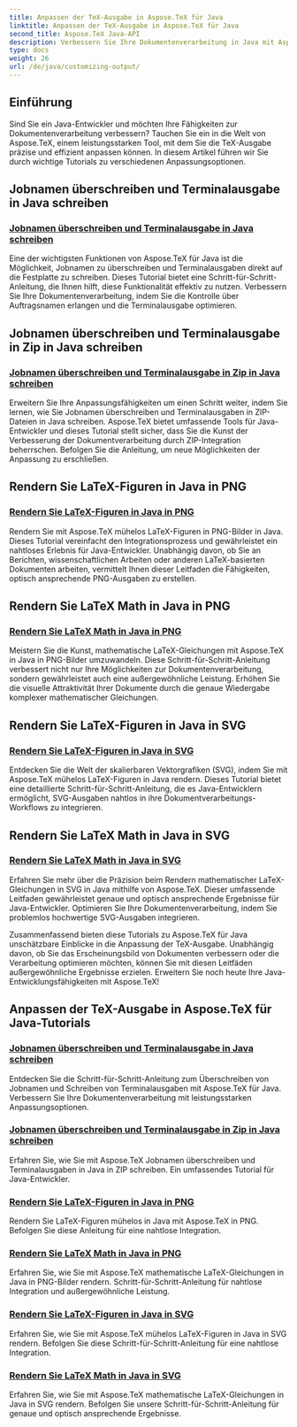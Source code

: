 ```yaml
---
title: Anpassen der TeX-Ausgabe in Aspose.TeX für Java
linktitle: Anpassen der TeX-Ausgabe in Aspose.TeX für Java
second_title: Aspose.TeX Java-API
description: Verbessern Sie Ihre Dokumentenverarbeitung in Java mit Aspose.TeX. Entdecken Sie Anleitungen zum Überschreiben von Jobnamen, zum Schreiben von Terminalausgaben und zum nahtlosen Rendern von LaTeX-Zahlen und Mathematik in PNG/SVG.
type: docs
weight: 26
url: /de/java/customizing-output/
---
```

## Einführung

Sind Sie ein Java-Entwickler und möchten Ihre Fähigkeiten zur Dokumentenverarbeitung verbessern? Tauchen Sie ein in die Welt von Aspose.TeX, einem leistungsstarken Tool, mit dem Sie die TeX-Ausgabe präzise und effizient anpassen können. In diesem Artikel führen wir Sie durch wichtige Tutorials zu verschiedenen Anpassungsoptionen.

## Jobnamen überschreiben und Terminalausgabe in Java schreiben

### [Jobnamen überschreiben und Terminalausgabe in Java schreiben](./override-job-name-disk/)

Eine der wichtigsten Funktionen von Aspose.TeX für Java ist die Möglichkeit, Jobnamen zu überschreiben und Terminalausgaben direkt auf die Festplatte zu schreiben. Dieses Tutorial bietet eine Schritt-für-Schritt-Anleitung, die Ihnen hilft, diese Funktionalität effektiv zu nutzen. Verbessern Sie Ihre Dokumentenverarbeitung, indem Sie die Kontrolle über Auftragsnamen erlangen und die Terminalausgabe optimieren.

## Jobnamen überschreiben und Terminalausgabe in Zip in Java schreiben

### [Jobnamen überschreiben und Terminalausgabe in Zip in Java schreiben](./override-job-name-zip/)

Erweitern Sie Ihre Anpassungsfähigkeiten um einen Schritt weiter, indem Sie lernen, wie Sie Jobnamen überschreiben und Terminalausgaben in ZIP-Dateien in Java schreiben. Aspose.TeX bietet umfassende Tools für Java-Entwickler und dieses Tutorial stellt sicher, dass Sie die Kunst der Verbesserung der Dokumentverarbeitung durch ZIP-Integration beherrschen. Befolgen Sie die Anleitung, um neue Möglichkeiten der Anpassung zu erschließen.

## Rendern Sie LaTeX-Figuren in Java in PNG

### [Rendern Sie LaTeX-Figuren in Java in PNG](./render-lafigures-png/)

Rendern Sie mit Aspose.TeX mühelos LaTeX-Figuren in PNG-Bilder in Java. Dieses Tutorial vereinfacht den Integrationsprozess und gewährleistet ein nahtloses Erlebnis für Java-Entwickler. Unabhängig davon, ob Sie an Berichten, wissenschaftlichen Arbeiten oder anderen LaTeX-basierten Dokumenten arbeiten, vermittelt Ihnen dieser Leitfaden die Fähigkeiten, optisch ansprechende PNG-Ausgaben zu erstellen.

## Rendern Sie LaTeX Math in Java in PNG

### [Rendern Sie LaTeX Math in Java in PNG](./render-lamath-png/)

Meistern Sie die Kunst, mathematische LaTeX-Gleichungen mit Aspose.TeX in Java in PNG-Bilder umzuwandeln. Diese Schritt-für-Schritt-Anleitung verbessert nicht nur Ihre Möglichkeiten zur Dokumentenverarbeitung, sondern gewährleistet auch eine außergewöhnliche Leistung. Erhöhen Sie die visuelle Attraktivität Ihrer Dokumente durch die genaue Wiedergabe komplexer mathematischer Gleichungen.

## Rendern Sie LaTeX-Figuren in Java in SVG

### [Rendern Sie LaTeX-Figuren in Java in SVG](./render-lafigures-svg/)

Entdecken Sie die Welt der skalierbaren Vektorgrafiken (SVG), indem Sie mit Aspose.TeX mühelos LaTeX-Figuren in Java rendern. Dieses Tutorial bietet eine detaillierte Schritt-für-Schritt-Anleitung, die es Java-Entwicklern ermöglicht, SVG-Ausgaben nahtlos in ihre Dokumentverarbeitungs-Workflows zu integrieren.

## Rendern Sie LaTeX Math in Java in SVG

### [Rendern Sie LaTeX Math in Java in SVG](./render-lamath-svg/)

Erfahren Sie mehr über die Präzision beim Rendern mathematischer LaTeX-Gleichungen in SVG in Java mithilfe von Aspose.TeX. Dieser umfassende Leitfaden gewährleistet genaue und optisch ansprechende Ergebnisse für Java-Entwickler. Optimieren Sie Ihre Dokumentenverarbeitung, indem Sie problemlos hochwertige SVG-Ausgaben integrieren.

Zusammenfassend bieten diese Tutorials zu Aspose.TeX für Java unschätzbare Einblicke in die Anpassung der TeX-Ausgabe. Unabhängig davon, ob Sie das Erscheinungsbild von Dokumenten verbessern oder die Verarbeitung optimieren möchten, können Sie mit diesen Leitfäden außergewöhnliche Ergebnisse erzielen. Erweitern Sie noch heute Ihre Java-Entwicklungsfähigkeiten mit Aspose.TeX!
## Anpassen der TeX-Ausgabe in Aspose.TeX für Java-Tutorials
### [Jobnamen überschreiben und Terminalausgabe in Java schreiben](./override-job-name-disk/)
Entdecken Sie die Schritt-für-Schritt-Anleitung zum Überschreiben von Jobnamen und Schreiben von Terminalausgaben mit Aspose.TeX für Java. Verbessern Sie Ihre Dokumentenverarbeitung mit leistungsstarken Anpassungsoptionen.
### [Jobnamen überschreiben und Terminalausgabe in Zip in Java schreiben](./override-job-name-zip/)
Erfahren Sie, wie Sie mit Aspose.TeX Jobnamen überschreiben und Terminalausgaben in Java in ZIP schreiben. Ein umfassendes Tutorial für Java-Entwickler.
### [Rendern Sie LaTeX-Figuren in Java in PNG](./render-lafigures-png/)
Rendern Sie LaTeX-Figuren mühelos in Java mit Aspose.TeX in PNG. Befolgen Sie diese Anleitung für eine nahtlose Integration.
### [Rendern Sie LaTeX Math in Java in PNG](./render-lamath-png/)
Erfahren Sie, wie Sie mit Aspose.TeX mathematische LaTeX-Gleichungen in Java in PNG-Bilder rendern. Schritt-für-Schritt-Anleitung für nahtlose Integration und außergewöhnliche Leistung.
### [Rendern Sie LaTeX-Figuren in Java in SVG](./render-lafigures-svg/)
Erfahren Sie, wie Sie mit Aspose.TeX mühelos LaTeX-Figuren in Java in SVG rendern. Befolgen Sie diese Schritt-für-Schritt-Anleitung für eine nahtlose Integration.
### [Rendern Sie LaTeX Math in Java in SVG](./render-lamath-svg/)
Erfahren Sie, wie Sie mit Aspose.TeX mathematische LaTeX-Gleichungen in Java in SVG rendern. Befolgen Sie unsere Schritt-für-Schritt-Anleitung für genaue und optisch ansprechende Ergebnisse.